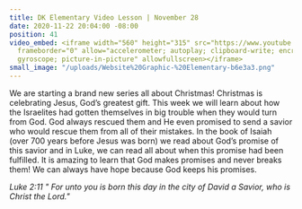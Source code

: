 ```yaml
---
title: DK Elementary Video Lesson | November 28
date: 2020-11-22 20:04:00 -08:00
position: 41
video_embed: <iframe width="560" height="315" src="https://www.youtube.com/embed/oQ39VfLxJ8g"
  frameborder="0" allow="accelerometer; autoplay; clipboard-write; encrypted-media;
  gyroscope; picture-in-picture" allowfullscreen></iframe>
small_image: "/uploads/Website%20Graphic-%20Elementary-b6e3a3.png"
---
```


We are starting a brand new series all about Christmas! Christmas is celebrating Jesus, God’s greatest gift. This week we will learn about how the Israelites had gotten themselves in big trouble when they would turn from God. God always rescued them and He even promised to send a savior who would rescue them from all of their mistakes. In the book of Isaiah (over 700 years before Jesus was born) we read about God’s promise of this savior and in Luke, we can read all about when this promise had been fulfilled. It is amazing to learn that God makes promises and never breaks them! We can always have hope because God keeps his promises.

*Luke 2:11 " For unto you is born this day in the city of David a Savior, who is Christ the Lord."*